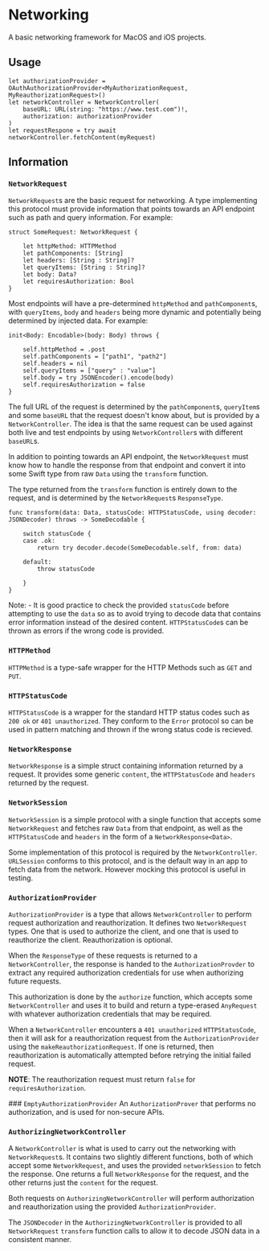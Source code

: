 # Networking

A basic networking framework for MacOS and iOS projects.

## Usage

```
let authorizationProvider = OAuthAuthorizationProvider<MyAuthorizationRequest, MyReauthorizationRequest>()
let networkController = NetworkController(
    baseURL: URL(string: "https://www.test.com")!,
    authorization: authorizationProvider
)
let requestRespone = try await networkController.fetchContent(myRequest)
```

## Information

### `NetworkRequest`
`NetworkRequest`s are the basic request for networking. A type implementing this protocol must provide information that points towards an API endpoint such as path and query information. For example:

```
struct SomeRequest: NetworkRequest {

    let httpMethod: HTTPMethod
    let pathComponents: [String]
    let headers: [String : String]?
    let queryItems: [String : String]?
    let body: Data?
    let requiresAuthorization: Bool
}
```

Most endpoints will have a pre-determined `httpMethod` and `pathComponent`s, with `queryItems`, `body` and `headers` being more dynamic and potentially being determined by injected data. For example:

```
init<Body: Encodable>(body: Body) throws {

    self.httpMethod = .post
    self.pathComponents = ["path1", "path2"]
    self.headers = nil
    self.queryItems = ["query" : "value"]
    self.body = try JSONEncoder().encode(body)
    self.requiresAuthorization = false
}
```
The full URL of the request is determined by the `pathComponent`s, `queryItem`s and some `baseURL` that the request doesn't know about, but is provided by a `NetworkController`. The idea is that the same request can be used against both live and test endpoints by using `NetworkController`s with different `baseURL`s.


In addition to pointing towards an API endpoint, the `NetworkRequest` must know how to handle the response from that endpoint and convert it into some Swift type from raw `Data` using the `transform` function.

The type returned from the `transform` function is entirely down to the request, and is determined by the `NetworkRequest`s `ResponseType`.

```
func transform(data: Data, statusCode: HTTPStatusCode, using decoder: JSONDecoder) throws -> SomeDecodable {
        
    switch statusCode {
    case .ok:
        return try decoder.decode(SomeDecodable.self, from: data)
            
    default:
        throw statusCode
            
    }
}
```

Note: - It is good practice to check the provided `statusCode` before attempting to use the `data` so as to avoid trying to decode data that contains error information instead of the desired content. `HTTPStatusCode`s can be thrown as errors if the wrong code is provided.

### `HTTPMethod`
`HTTPMethod` is a type-safe wrapper for the HTTP Methods such as `GET` and `PUT`.

### `HTTPStatusCode`
`HTTPStatusCode` is a wrapper for the standard HTTP status codes such as `200 ok` or `401 unauthorized`. They conform to the `Error` protocol so can be used in pattern matching and thrown if the wrong status code is recieved.

### `NetworkResponse`
`NetworkResponse` is a simple struct containing information returned by a request. It provides some generic `content`, the `HTTPStatusCode` and `headers` returned  by the request.

### `NetworkSession`
`NetworkSession` is a simple protocol with a single function that accepts some `NetworkRequest` and fetches raw `Data` from that endpoint, as well as the `HTTPStatusCode` and `headers` in the form of a `NetworkResponse<Data>`.

Some implementation of this protocol is required by the `NetworkController`. `URLSession` conforms to this protocol, and is the default way in an app to fetch data from the network. However mocking this protocol is useful in testing.

### `AuthorizationProvider`
`AuthorizationProvider` is a type that allows `NetworkController` to perform request authorization and reauthorization. It defines two `NetworkRequest` types. One that is used to authorize the client, and one that is used to reauthorize the client. Reauthorization is optional.

When the `ResponseType` of these requests is returned to a `NetworkController`, the response is handed to the `AuthorizationProvder` to extract any required authorization credentials for use when authorizing future requests.

This authorization is done by the `authorize` function, which accepts some `NetworkController` and uses it to build and return a type-erased `AnyRequest` with whatever authorization credentials that may be required.

When a `NetworkController` encounters a `401 unauthorized` `HTTPStatusCode`, then it will ask for a reauthorization request from the `AuthorizationProvider` using the `makeReauthorizationRequest`. If one is returned, then reauthorization is automatically attempted before retrying the initial failed request. 

**NOTE**: The reauthorization request must return `false` for `requiresAuthorization`.

### `EmptyAuthorizationProvider`
An `AuthorizationProver` that performs no authorization, and is used for non-secure APIs.

### `AuthorizingNetworkController`

A `NetworkController` is what is used to carry out the networking with `NetworkRequest`s. It contains two slightly different functions, both of which accept some `NetworkRequest`, and uses the provided `networkSession` to fetch the response. One returns a full `NetworkResponse` for the request, and the other returns just the `content` for the request.

Both requests on `AuthorizingNetworkController` will perform authorization and reauthorization using the provided `AuthorizationProvider`.

The `JSONDecoder` in the `AuthorizingNetworkController` is provided to all `NetworkRequest` `transform` function calls to allow it to decode JSON data in a consistent manner.
